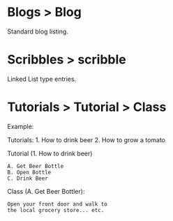 Blogs > Blog
============
Standard blog listing.

Scribbles > scribble
====================
Linked List type entries.

Tutorials > Tutorial > Class
======================
Example:

Tutorials:
    1. How to drink beer
    2. How to grow a tomato

Tutorial (1. How to drink beer)

    A. Get Beer Bottle
    B. Open Bottle
    C. Drink Beer

Class (A. Get Beer Bottler):

    Open your front door and walk to
    the local grocery store... etc.